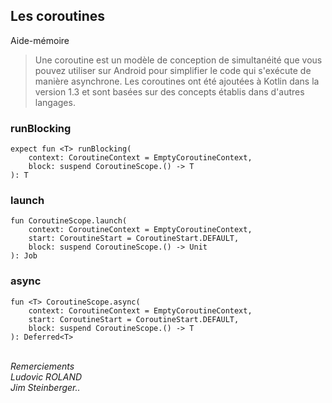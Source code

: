 ## Les coroutines
Aide-mémoire

>Une coroutine est un modèle de conception de simultanéité que vous pouvez utiliser sur Android pour simplifier le code qui s'exécute de manière asynchrone. Les coroutines ont été ajoutées à Kotlin dans la version 1.3 et sont basées sur des concepts établis dans d'autres langages.

### runBlocking
```
expect fun <T> runBlocking(
    context: CoroutineContext = EmptyCoroutineContext, 
    block: suspend CoroutineScope.() -> T
): T
```
### launch
```	
fun CoroutineScope.launch(
    context: CoroutineContext = EmptyCoroutineContext, 
    start: CoroutineStart = CoroutineStart.DEFAULT, 
    block: suspend CoroutineScope.() -> Unit
): Job
```
### async
```
fun <T> CoroutineScope.async(
    context: CoroutineContext = EmptyCoroutineContext, 
    start: CoroutineStart = CoroutineStart.DEFAULT, 
    block: suspend CoroutineScope.() -> T
): Deferred<T>
```
*<br>
Remerciements<br>Ludovic ROLAND<br>Jim Steinberger..*